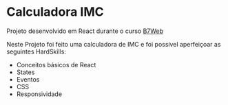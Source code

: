 # Calculadora IMC

Projeto desenvolvido em React durante o curso [B7Web](https://b7web.com.br)

Neste Projeto foi feito uma calculadora de IMC e foi possível aperfeiçoar as seguintes HardSkills:

- Conceitos básicos de React
- States
- Eventos
- CSS
- Responsividade